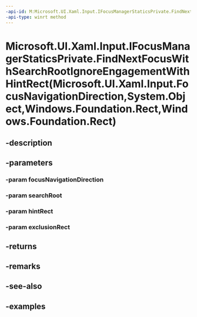 ```yaml
---
-api-id: M:Microsoft.UI.Xaml.Input.IFocusManagerStaticsPrivate.FindNextFocusWithSearchRootIgnoreEngagementWithHintRect(Microsoft.UI.Xaml.Input.FocusNavigationDirection,System.Object,Windows.Foundation.Rect,Windows.Foundation.Rect)
-api-type: winrt method
---
```


# Microsoft.UI.Xaml.Input.IFocusManagerStaticsPrivate.FindNextFocusWithSearchRootIgnoreEngagementWithHintRect(Microsoft.UI.Xaml.Input.FocusNavigationDirection,System.Object,Windows.Foundation.Rect,Windows.Foundation.Rect)

<!--
public object FindNextFocusWithSearchRootIgnoreEngagementWithHintRect (Microsoft.UI.Xaml.Input.FocusNavigationDirection focusNavigationDirection, object searchRoot, Windows.Foundation.Rect hintRect, Windows.Foundation.Rect exclusionRect);
-->


## -description

## -parameters

### -param focusNavigationDirection

### -param searchRoot

### -param hintRect

### -param exclusionRect

## -returns

## -remarks

## -see-also

## -examples


